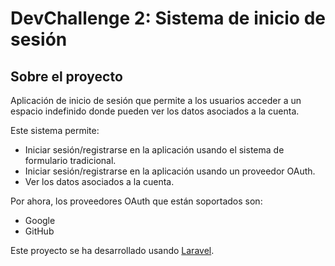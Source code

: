 # DevChallenge 2: Sistema de inicio de sesión

## Sobre el proyecto

Aplicación de inicio de sesión que permite a los usuarios acceder a un espacio indefinido donde pueden ver los datos asociados a la cuenta.

Este sistema permite:

- Iniciar sesión/registrarse en la aplicación usando el sistema de formulario tradicional.
- Iniciar sesión/registrarse en la aplicación usando un proveedor OAuth.
- Ver los datos asociados a la cuenta.

Por ahora, los proveedores OAuth que están soportados son:

- Google
- GitHub

Este proyecto se ha desarrollado usando [Laravel](https://github.com/laravel/laravel).
